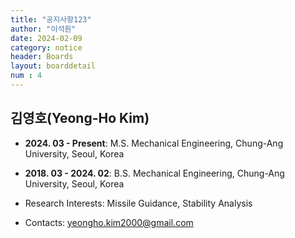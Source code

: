 ```yaml
---
title: "공지사항123"
author: "이석원"
date: 2024-02-09
category: notice
header: Boards
layout: boarddetail
num : 4
---
```


## 김영호(Yeong-Ho Kim)

* **2024. 03 - Present**: M.S. Mechanical Engineering, Chung-Ang University, Seoul, Korea

* **2018. 03 - 2024. 02**: B.S. Mechanical Engineering, Chung-Ang University, Seoul, Korea

* Research Interests: Missile Guidance, Stability Analysis

* Contacts:  yeongho.kim2000@gmail.com

